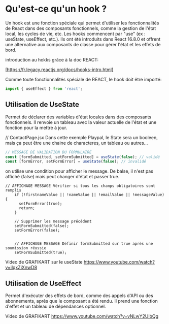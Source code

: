 # Qu'est-ce qu'un hook ?

Un hook est une fonction spéciale qui permet d'utiliser les fonctionnalités de React dans des composants fonctionnels, comme la gestion de l'état local, les cycles de vie, etc. Les hooks commencent par "use" (ex : useState, useEffect, etc.). Ils ont été introduits dans React 16.8.0 et offrent une alternative aux composants de classe pour gérer l'état et les effets de bord.

introduction au hokks grâce à la doc REACT:

[https://fr.legacy.reactjs.org/docs/hooks-intro.html]

Comme toute fonctionnalités spéciale de REACT, le hook doit être importé:

```js
import { useEffect } from 'react';
```

## Utilisation de UseState

Permet de déclarer des variables d'état locales dans des composants fonctionnels. Il renvoie un tableau avec la valeur actuelle de l'état et une fonction pour la mettre à jour.

// ContactPage.jsx
Dans cette exemple Playpal, le State sera un booleen, mais ça peut être une chaine de characteres, un tableau ou autres...

```js
// MESSAGE DE VALIDATION DU FORMULAIRE
const [formSubmitted, setFormSubmitted] = useState(false); // validé
const [formError, setFormError] = useState(false); // invalidé
```

on utilise une condition pour afficher le message. De balse, il n'est pas affiché (false) mais peut changer d'état et passer true.

```JS
// AFFICHAGE MESSAGE Vérifier si tous les champs obligatoires sont remplis
    if (!firstnameValue || !nameValue || !emailValue || !messageValue) {
      setFormError(true);
      return;
    }

    // Supprimer les message précédent
    setFormSubmitted(false);
    setFormError(false);


    // AFFICHAGE MESSAGE Définir formSubmitted sur true après une soumission réussie
    setFormSubmitted(true);

```

Video de GRAFIKART sur le useState
https://www.youtube.com/watch?v=ilqxZiXnwD8

## Utilisation de UseEffect

Permet d'exécuter des effets de bord, comme des appels d'API ou des abonnements, après que le composant a été rendu. Il prend une fonction d'effet et un tableau de dépendances optionnel.

Video de GRAFIKART
https://www.youtube.com/watch?v=vNLwY2UlbQg